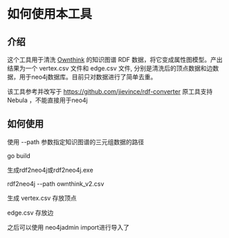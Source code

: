 # 如何使用本工具

## 介绍

  这个工具用于清洗 [Ownthink](https://www.ownthink.com/) 的知识图谱 RDF 数据，将它变成属性图模型。产出结果为一个 vertex.csv 文件和 edge.csv 文件, 分别是清洗后的顶点数据和边数据，用于neo4j数据库。目前只对数据进行了简单去重。
  
  该工具参考并改写于
  https://github.com/jievince/rdf-converter
  原工具支持 Nebula ，不能直接用于neo4j

## 如何使用

使用 --path 参数指定知识图谱的三元组数据的路径

go build

生成rdf2neo4j或rdf2neo4j.exe

rdf2neo4j --path ownthink_v2.csv

生成
vertex.csv 存放顶点

edge.csv   存放边

之后可以使用 neo4jadmin import进行导入了
